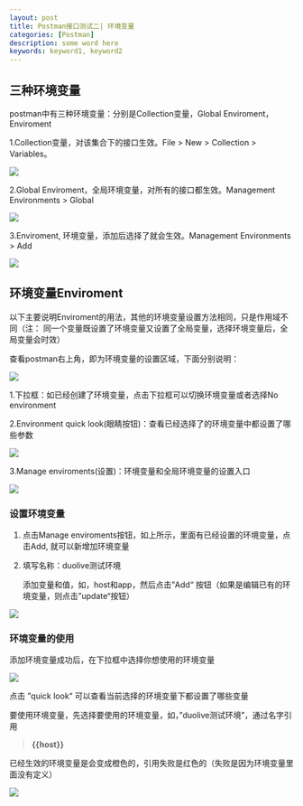 ```yaml
---
layout: post
title: Postman接口测试二| 环境变量
categories: [Postman]
description: some word here
keywords: keyword1, keyword2
---
```



## 三种环境变量

postman中有三种环境变量：分别是Collection变量，Global Enviroment， Enviroment

1.Collection变量，对该集合下的接口生效。File > New > Collection > Variables。 

  ![](/images/2020-10-24-1.png)

2.Global Enviroment，全局环境变量，对所有的接口都生效。Management Environments > Global  

  ![](/images/2020-10-24-2.png)

3.Enviroment, 环境变量，添加后选择了就会生效。Management Environments > Add

  ![](/images/2020-10-24-3.png)


## 环境变量Enviroment

以下主要说明Enviroment的用法，其他的环境变量设置方法相同，只是作用域不同（注： 同一个变量既设置了环境变量又设置了全局变量，选择环境变量后，全局变量会时效）

查看postman右上角，即为环境变量的设置区域，下面分别说明：

  ![](/images/2020-10-24-4.png)

1.下拉框：如已经创建了环境变量，点击下拉框可以切换环境变量或者选择No environment

2.Environment quick look(眼睛按钮)：查看已经选择了的环境变量中都设置了哪些参数

  ![](/images/2020-10-24-5.png)

3.Manage enviroments(设置)：环境变量和全局环境变量的设置入口

  ![](/images/2020-10-24-6.png)


### 设置环境变量

1. 点击Manage enviroments按钮，如上所示，里面有已经设置的环境变量，点击Add, 就可以新增加环境变量

2. 填写名称：duolive测试环境

   添加变量和值，如，host和app，然后点击”Add“ 按钮（如果是编辑已有的环境变量，则点击”update“按钮）

  ![](/images/2020-10-24-8.png)


### 环境变量的使用

添加环境变量成功后，在下拉框中选择你想使用的环境变量

  ![](/images/2020-10-24-9.png)

点击 ”quick look“ 可以查看当前选择的环境变量下都设置了哪些变量

要使用环境变量，先选择要使用的环境变量，如，”duolive测试环境”，通过名字引用

> **{{host}}**

已经生效的环境变量是会变成橙色的，引用失败是红色的（失败是因为环境变量里面没有定义）

  ![](/images/2020-10-24-10.png)
